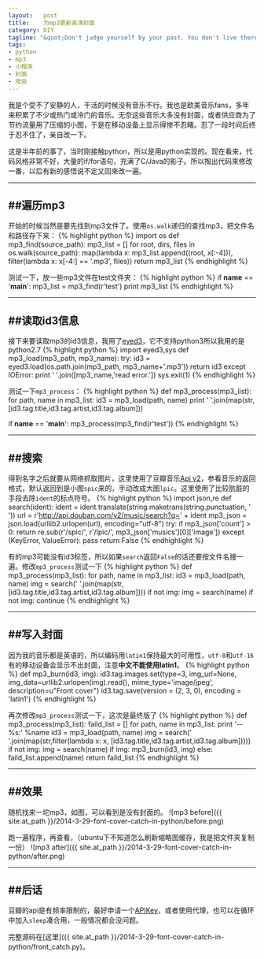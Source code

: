 ```yaml
--- 
layout:   post
title:    为mp3更新高清封面
category: DIY
tagline: "&quot;Don't judge yourself by your past. You don't live there anymore.&quot; - Lessons Learned in Life"
tags: 
- python
- mp3
- 小程序
- 封面
- 爬虫
---
```


我是个受不了安静的人，干活的时候没有音乐不行。我也是欧美音乐fans，多年来积累了不少或热门或冷门的音乐。无奈这些音乐大多没有封面，或者供应商为了节约流量用了压缩的小图，于是在移动设备上显示得惨不忍睹。忍了一段时间后终于忍不住了，亲自改一下。

这是半年前的事了，当时刚接触python，所以是用python实现的。现在看来，代码风格非常不好，大量的if/for语句，充满了C/Java的影子。所以掏出代码來修改一番，以后有新的感悟说不定又回來改一遍。

---------
##遍历mp3
---------
开始的时候当然是要先找到mp3文件了。使用`os.walk`递归的查找mp3，把文件名和路径存下来：
{% highlight python %}
import os
def mp3_find(source_path):
	mp3_list = []
	for root, dirs, files in os.walk(source_path):
		map(lambda x: mp3_list.append((root, x[:-4])),
			filter(lambda x: x[-4:] == '.mp3', files))
	return mp3_list
{% endhighlight %}

测试一下，放一些mp3文件在test文件夹：
{% highlight python %}
if __name__ == '__main__':
	mp3_list = mp3_find(r'test')
	print mp3_list
{% endhighlight %}

------------
##读取id3信息
------------
接下来要读取mp3的id3信息，我用了[eyed3](http://eyed3.nicfit.net/)，它不支持python3所以我用的是python2.7
{% highlight python %}
import eyed3,sys
def mp3_load(mp3_path, mp3_name):
	try:
		id3 = eyed3.load(os.path.join(mp3_path, mp3_name+'.mp3'))
		return id3
	except IOError:
		print ' '.join([mp3_name,'read error.'])
		sys.exit(1)
{% endhighlight %}

<!--more-->

测试一下`mp3_process`：
{% highlight python %}
def mp3_process(mp3_list):
	for path, name in mp3_list:
		id3 = mp3_load(path, name)
		print ' '.join(map(str,
			[id3.tag.title,id3.tag.artist,id3.tag.album]))

if __name__ == '__main__':
	mp3_process(mp3_find(r'test'))
{% endhighlight %}

------
##搜索
------
得到名字之后就要从网络抓取图片，这里使用了豆瓣音乐[Api v2](http://developers.douban.com/wiki/?title=music_v2)，参看音乐的返回格式，默认返回到是小图`spic`来的，手动改成大图`lpic`。这里使用了比较肮脏的手段去除`ident`的标点符号。
{% highlight python %}
import json,re
def search(ident):
	ident = ident.translate(string.maketrans(string.punctuation,
		'                                '))
	url = r'http://api.douban.com/v2/music/search?q=' + ident
	mp3_json = json.load(urllib2.urlopen(url), encoding="utf-8")
	try:
		if mp3_json['count'] > 0:
			return re.sub(r'/spic/', r'/lpic/', mp3_json['musics'][0]['image'])
	except (KeyError, ValueError): pass
	return False
{% endhighlight %}

有的mp3可能没有id3标签，所以如果`search`返回`False`的话还要按文件名搜一遍。修改`mp3_process`测试一下
{% highlight python %}
def mp3_process(mp3_list):
	for path, name in mp3_list:
		id3 = mp3_load(path, name)
		img = search(' '.join(map(str,
			[id3.tag.title,id3.tag.artist,id3.tag.album])))
		if not img: img = search(name)
		if not img: continue
{% endhighlight %}

---------
##写入封面
---------
因为我的音乐都是英语的，所以编码用`latin1`保持最大的可用性，`utf-8`和`utf-16`有的移动设备会显示不出封面，注意**中文不能使用latin1**。
{% highlight python %}
def mp3_burn(id3, img):
        id3.tag.images.set(type=3,
                          img_url=None,
                          img_data=urllib2.urlopen(img).read(),
                          mime_type='image/jpeg',
                          description=u"Front cover")
        id3.tag.save(version = (2, 3, 0), encoding = 'latin1')
{% endhighlight %}

再次修改`mp3_process`测试一下，这次是最终版了
{% highlight python %}
def mp3_process(mp3_list):
	faild_list = []
	for path, name in mp3_list:
		print '-- %s:' %name
		id3 = mp3_load(path, name)
		img = search(' '.join(map(str,filter(lambda x: x,
			[id3.tag.title,id3.tag.artist,id3.tag.album]))))
		if not img: img = search(name)
		if img: mp3_burn(id3, img)
		else: faild_list.append(name)
	return faild_list
{% endhighlight %}

------
##效果
------
随机找来一坨mp3，如图，可以看到是没有封面的。
![mp3 before]({{ site.at_path }}/2014-3-29-font-cover-catch-in-python/before.png)

跑一遍程序，再查看，（ubuntu下不知道怎么刷新缩略图缓存，我是把文件夹复制一份）
![mp3 after]({{ site.at_path }}/2014-3-29-font-cover-catch-in-python/after.png)

------
##后话
------
豆瓣的api是有频率限制的，最好申请一个[APIKey](http://developers.douban.com/wiki/?title=tutorial)，或者使用代理，也可以在循环中加入`sleep`凑合用，一般情况都会没问题。

完整源码在[这里]({{ site.at_path }}/2014-3-29-font-cover-catch-in-python/front_catch.py)。


